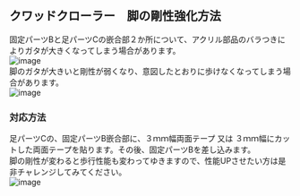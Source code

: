 ## クワッドクローラー　脚の剛性強化方法

固定パーツBと足パーツCの嵌合部２か所について、アクリル部品のバラつきによりガタが大きくなってしまう場合があります。  
![image](https://user-images.githubusercontent.com/43091864/91659226-af823300-eb09-11ea-897e-0cf097f6ed29.png)  
脚のガタが大きいと剛性が弱くなり、意図したとおりに歩けなくなってしまう場合があります。  
![image](https://user-images.githubusercontent.com/43091864/91659199-7f3a9480-eb09-11ea-9176-76db0f808fb5.png)  

### 対応方法  
足パーツCの、固定パーツB嵌合部に、３ｍｍ幅両面テープ 又は ３ｍｍ幅にカットした両面テープを貼ります。その後、固定パーツBを差し込みます。  
脚の剛性が変わると歩行性能も変わってゆきますので、性能UPさせたい方は是非チャレンジしてみてください。  
![image](https://user-images.githubusercontent.com/43091864/91659212-9083a100-eb09-11ea-81b9-f8283e149ae3.png)  
